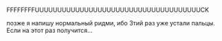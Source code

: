 FFFFFFFFUUUUUUUUUUUUUUUUUUUUUUUUUUUUUUUUUUUUUCK

позже я напишу нормальный ридми, ибо 3тий раз уже устали пальцы. Если на этот раз получится...
